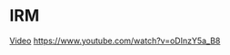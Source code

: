 # IRM
[Video](https://github.com/Cr34TIVv3/IRM/blob/main/Videos/2021-10-13%2012-54-23.mkv)
https://www.youtube.com/watch?v=oDInzY5a_B8
